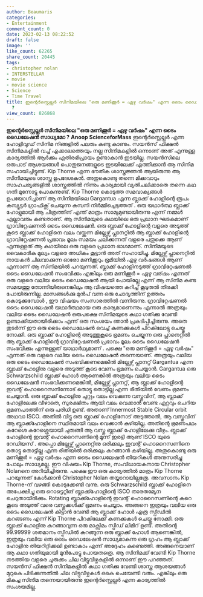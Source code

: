 ```yaml
---
author: Beaumaris
categories:
- Entertainment
comment_count: 0
date: 2023-02-13 08:22:52
draft: false
image: ''
like_count: 62265
share_count: 20445
tags:
- christopher nolan
- INTERSTELLAR
- movie
- movie science
- Science
- Time Travel
title: ഇന്റെർസ്റ്റെല്ലർ സിനിമയിലെ "ഒരു മണിക്കൂർ = ഏഴു വർഷം" എന്ന ടൈം ഡൈലേഷൻ സാധ്യമോ
  ?
view_count: 826868
---
```


**ഇന്റെർസ്റ്റെല്ലർ സിനിമയിലെ "ഒരു മണിക്കൂർ = ഏഴു വർഷം" എന്ന ടൈം ഡൈലേഷൻ സാധ്യമോ ?** **Anoop ScienceforMass** ഇന്റെർസ്റ്റെല്ലർ എന്ന ഹോളിവുഡ് സിനിമ നിങ്ങളിൽ പലരും കണ്ടു കാണും. സയൻസ് ഫിക്ഷൻ സിനിമകളിൽ വച്ച് എക്കാലത്തെയും നല്ല സിനിമകളിൽ ഒന്നാണ് അത് എന്നുള്ള കാര്യത്തിൽ ആർക്കും എതിരഭിപ്രായം ഉണ്ടാകാൻ ഇടയില്ല. സയൻസിലെ ഒരുപാട് ആശയങ്ങൾ പൊതുജനങ്ങളുടെ ഇടയിലേക്ക് എത്തിക്കാൻ ആ സിനിമ സഹായിച്ചിട്ടുണ്ട്. Kip Thorne എന്ന ഭൗതീക ശാസ്ത്രജ്ഞൻ ആയിരുന്നു ആ സിനിമയുടെ ശാസ്ത്ര ഉപദേശകൻ. അതുകൊണ്ടു തന്നെ മിക്കവാറും സാഹചര്യങ്ങളിൽ ശാസ്ത്രത്തിൽ നിന്നും കാര്യമായി വ്യതിചലിക്കാതെ തന്നെ കഥ ഗതി മുന്നോട്ടു പോകുന്നുണ്ട്. Kip Thorne കൊടുത്ത സമവാക്യങ്ങൾ ഉപയോഗിച്ചാണ് ആ സിനിമയിലെ Gargantua എന്ന ബ്ലാക്ക് ഹോളിന്റെ രൂപം കമ്പ്യൂട്ടർ ഗ്രാഫിക്സ് ചെയുന്ന കമ്പനി നിർമ്മിച്ചെടുത്തത് . ഒരു യഥാർത്ഥ ബ്ലാക്ക് ഹോളുമായി ആ ചിത്രത്തിന് എന്ത് മാത്രം സാമ്യമുണ്ടായിരുന്നു എന്ന് നമ്മൾ എല്ലാവരും കണ്ടതാണ്. ആ സിനിമയുടെ കഥയിലെ ഒരു പ്രധാന ഘടകമാണ് ഗ്രാവിറ്റേഷണൽ ടൈം ഡൈലേഷൻ. ഒരു ബ്ലാക്ക് ഹോളിന്റെ വളരെ അടുത്ത് കൂടെ ബ്ലാക്ക് ഹോളിനെ വലം വയ്ക്കുന്ന മില്ലേഴ്സ് പ്ലാനറ്റിൽ ആ ബ്ലാക്ക് ഹോളിന്റെ ഗ്രാവിറ്റേഷണൽ പ്രഭാവം മൂലം സമയം ചലിക്കുന്നത് വളരെ പതുക്കെ ആണ് എന്നുള്ളത് ആ കഥയിലെ ഒരു വളരെ പ്രധാന ഭാഗമാണ്. സിനിമയുടെ വൈകാരിക മൂല്യം വളരെ അധികം കൂട്ടാൻ അത് സഹായിച്ചു. മില്ലേഴ്സ് പ്ലാനെറ്റിൽ നായകൻ ചിലവാക്കുന്ന ഓരോ മണിക്കൂറും ഭൂമിയിൽ ഏഴു വർഷങ്ങൾ ആണ് എന്നാണ് ആ സിനിമയിൽ പറയുന്നത്. ബ്ലാക്ക് ഹോളിനടുത്ത് ഗ്രാവിറ്റേഷണൽ ടൈം ഡൈലേഷൻ സംഭവിക്കും എങ്കിലും ഒരു മണിക്കൂർ = ഏഴു വര്ഷം എന്നത് ഒരു വളരെ വലിയ ടൈം ഡൈലേഷൻ ആയി പോയില്ലേ എന്ന് ആ സിനിമ കണ്ട സമയത്തു തോന്നിയിരുനെങ്കിലും ആ വിഷയത്തെ കുറിച്ച് കൂടുതൽ തിരക്കി പോയിരുന്നില്ല. മാസങ്ങൾക്കു മുൻപ് വന്ന ഒരു ചോദ്യത്തിന് ഉത്തരം കൊടുക്കുമ്പോൾ , ഈ വിഷയം സംസാരത്തിൽ വന്നിരുന്നു. ഗ്രാവിറ്റേഷണൽ ടൈം ഡൈലേഷൻ യഥാർത്ഥമായ ഒരു കാര്യമാണെന്നും എന്നാൽ അത്രയും വലിയ ടൈം ഡൈലേഷൻ ഒരുപക്ഷെ സിനിമയുടെ കഥാ ഗതിക്കു വേണ്ടി ഉണ്ടാക്കിയതായിരിക്കാം എന്ന് ഒരു സംശയം ഞാൻ പ്രകടിപ്പിച്ചിരുന്നു. അതെ തുടർന്ന് ഈ ഒരു ടൈം ഡൈലേഷൻ വെച്ച് കണക്കുകൾ പിറകിലോട്ടു ചെയ്തു നോക്കി. ഒരു ബ്ലാക്ക് ഹോളിന്റെ അടുത്തുകൂടെ ഭ്രമണം ചെയ്യുന്ന ഒരു പ്ലാനെറ്റിൽ ആ ബ്ലാക്ക് ഹോളിന്റെ ഗ്രാവിറ്റേഷണൽ പ്രഭാവം മൂലം ടൈം ഡൈലേഷൻ സംഭവിക്കും എന്നുള്ളത് യാഥാർഥ്യമാണ് . പക്ഷെ "ഒരു മണിക്കൂർ = ഏഴു വർഷം" എന്നത് ഒരു വളരെ വലിയ ടൈം ഡൈലേഷൻ തന്നെയാണ്. അത്രയും വലിയ ഒരു ടൈം ഡൈലേഷൻ സംഭവിക്കണമെങ്കിൽ മില്ലേഴ്സ് പ്ലാനറ്റ് Gargantua എന്ന ബ്ലാക്ക് ഹോളിനു വളരെ അടുത്ത് കൂടെ വേണം ഭ്രമണം ചെയ്യാൻ. Gargantua ഒരു Schwarzschild ബ്ലാക്ക് ഹോൾ ആണെങ്കിൽ അത്രയും വലിയ ടൈം ഡൈലേഷൻ സംഭവിക്കണമെങ്കിൽ, മില്ലേഴ്സ് പ്ലാനറ്റ്, ആ ബ്ലാക്ക് ഹോളിന്റെ ഇവന്റ് ഹൊറൈസനിന്നോട് തൊട്ടു തൊട്ടില്ല എന്ന രീതിയിൽ വേണം ഭ്രമണം ചെയ്യാൻ. ഒരു ബ്ലാക്ക് ഹോളിനു ചുറ്റും വലം വെക്കുന്ന വസ്തുവിന്, ആ ബ്ലാക്ക് ഹോളിലേക്കു വീഴാതെ, സുരക്ഷിതം ആയി വലം വെക്കാൻ വേണ്ട ഏറ്റവും ചെറിയ ഭ്രമണപദത്തിന് ഒരു പരിധി ഉണ്ട്. അതാണ് Innermost Stable Circular orbit അഥവാ ISCO. അതിൽ വിട്ടു ഒരു ബ്ലാക്ക് ഹോളിനോട് അടുത്താൽ, ആ വസ്തുവിന് ആ ബ്ലാക്ക്ഹോളിനെ സ്ഥിരമായി വലം വെക്കാൻ കഴിയില്ല. അതിന്റെ ഭ്രമണപഥം കുറേശെ കുറേശ്ശെയായി ചുരുങ്ങി ആ വസ്തു ബ്ലാക്ക് ഹോളിലേക്കു വീഴും. ബ്ലാക്ക് ഹോളിന്റെ ഇവന്റ് ഹൊറൈസണിന്റെ മൂന്ന് ഇരട്ടി ആണ് ISCO യുടെ റേഡിയസ് . അപ്പൊ മില്ലേഴ്സ് പ്ലാനെറ്റിനു ഒരിക്കലും ഇവന്റ് ഹൊറൈസണിനെ തൊട്ടു തൊട്ടില്ല എന്ന രീതിയിൽ ഒരിക്കലും കറങ്ങാൻ കഴിയില്ല. അതുകൊണ്ടു ഒരു മണിക്കൂർ = ഏഴു വർഷം എന്ന ടൈം ഡൈലേഷൻ തിയറികൾ അനുസരിച്ചു പോലും സാധ്യമല്ല. ഈ വിഷയം Kip Thorne, സംവിധായകനായ Christopher Nolanനെ അറിയിച്ചിരുന്നു. പക്ഷെ ഈ ഒരു കാര്യത്തിൽ മാത്രം Kip Thorne പറയുന്നത് കേൾക്കാൻ Christopher Nolan തയ്യാറായില്ലത്രേ. അവസാനം Kip Thorne-ന് വഴങ്ങി കൊടുക്കേണ്ടി വന്നു. ഒരു Schwarzschild ബ്ലാക്ക് ഹോളിനെ അപേക്ഷിച്ചു ഒരു റൊട്ടെറ്റിങ് ബ്ലാക്ക്ഹോളിന്റെ ISCO താരതമ്യേന ചെറുതായിരിക്കും. Rotating ബ്ലാക്ക്ഹോളിന്റെ ഇവന്റ് ഹൊറൈസണിന്റെ കുറെ കൂടെ അടുത്ത് വരെ വസ്തുക്കൾക്ക് ഭ്രമണം ചെയ്യാം. അങ്ങനെ ഇത്രയും വലിയ ഒരു ടൈം ഡൈലേഷൻ കിട്ടാൻ വേണ്ടി ആ ബ്ലാക്ക് ഹോൾ എത്ര സ്പീഡിൽ കറങ്ങണം എന്ന് Kip Thorne പിറകിലേക്ക് കണക്കുകൾ ചെയ്തു നോക്കി. ഒരു ബ്ലാക്ക് ഹോളിനു കറങ്ങാവുന്ന ഒരു മാക്സിമം സ്പീഡ് ലിമിറ് ഉണ്ട്. അതിന്റെ 99.99999 ശതമാനം സ്പീഡിൽ കറങ്ങുന്ന ഒരു ബ്ലാക്ക് ഹോൾ ആണെങ്കിൽ, ഇത്രയും വലിയ ഒരു ടൈം ഡൈലേഷൻ സാധ്യമാകുന്ന ഒരു ഗ്രഹം ആ ബ്ലാക്ക് ഹോളിനു തിയറിറ്റിക്കലി ഉണ്ടാകാം എന്ന് അദ്ദേഹം കണ്ടെത്തി. അങ്ങനെയാണ് ആ കഥാ ഗതിയുമായി മുൻപോട്ടു പോയതത്രെ. ആ സിനിമക്ക് വേണ്ടി Kip Thorne നടത്തിയ വളരെ ചുരുക്കം ചില വിട്ടുവീഴ്ചകളിൽ ഒന്നാണ് ഈ പറഞ്ഞത്. സയൻസ് ഫിക്ഷൻ സിനിമകളിൽ കഥാ ഗതിക്കു വേണ്ടി ശാസ്ത്ര ആശയങ്ങൾ മുറുകെ പിടിക്കുന്നതിൽ ചില വിട്ടുവീഴ്ചകൾ ഒകെ ചെയേണ്ടി വരും. എങ്കിലും ഒരു മികച്ച സിനിമ തന്നെയായിരുന്നു ഇന്റെർസ്റ്റെല്ലർ എന്ന കാര്യത്തിൽ സംശയമില്ല.